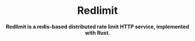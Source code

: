 <div align="center">
  <h1>Redlimit</h1>
  <p>
    <strong>Redlimit is a redis-based distributed rate limit HTTP service, implemented with Rust.</strong>
  </p>
</div>